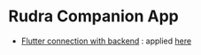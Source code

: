 # Rudra Companion App

- [Flutter connection with backend](https://firebase.flutter.dev/docs/database/read-and-write) : applied [here](https://github.com/aceta-minophen/Rudra/blob/companion-app/companion%20app/rudra_app/lib/main.dart#:~:text=double%20x_val%2C%20y_val%3B-,Future%3Cvoid%3E%20writeData()%20async%7B,%7D,-/*final%20_form%20%3D%20GlobalKey)
